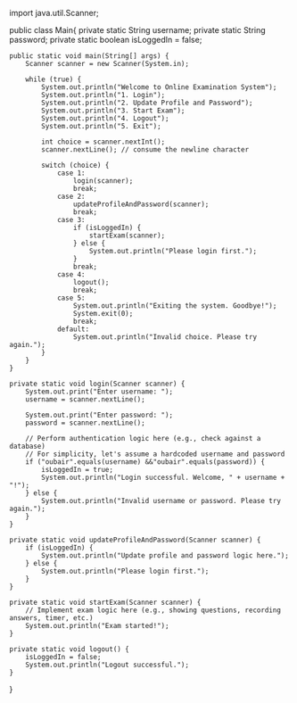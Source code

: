 import java.util.Scanner;

public class Main{
    private static String username;
    private static String password;
    private static boolean isLoggedIn = false;

    public static void main(String[] args) {
        Scanner scanner = new Scanner(System.in);

        while (true) {
            System.out.println("Welcome to Online Examination System");
            System.out.println("1. Login");
            System.out.println("2. Update Profile and Password");
            System.out.println("3. Start Exam");
            System.out.println("4. Logout");
            System.out.println("5. Exit");

            int choice = scanner.nextInt();
            scanner.nextLine(); // consume the newline character

            switch (choice) {
                case 1:
                    login(scanner);
                    break;
                case 2:
                    updateProfileAndPassword(scanner);
                    break;
                case 3:
                    if (isLoggedIn) {
                        startExam(scanner);
                    } else {
                        System.out.println("Please login first.");
                    }
                    break;
                case 4:
                    logout();
                    break;
                case 5:
                    System.out.println("Exiting the system. Goodbye!");
                    System.exit(0);
                    break;
                default:
                    System.out.println("Invalid choice. Please try again.");
            }
        }
    }

    private static void login(Scanner scanner) {
        System.out.print("Enter username: ");
        username = scanner.nextLine();

        System.out.print("Enter password: ");
        password = scanner.nextLine();

        // Perform authentication logic here (e.g., check against a database)
        // For simplicity, let's assume a hardcoded username and password
        if ("oubair".equals(username) &&"oubair".equals(password)) {
            isLoggedIn = true;
            System.out.println("Login successful. Welcome, " + username + "!");
        } else {
            System.out.println("Invalid username or password. Please try again.");
        }
    }

    private static void updateProfileAndPassword(Scanner scanner) {
        if (isLoggedIn) {
            System.out.println("Update profile and password logic here.");
        } else {
            System.out.println("Please login first.");
        }
    }

    private static void startExam(Scanner scanner) {
        // Implement exam logic here (e.g., showing questions, recording answers, timer, etc.)
        System.out.println("Exam started!");
    }

    private static void logout() {
        isLoggedIn = false;
        System.out.println("Logout successful.");
    }
}
